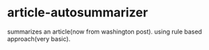 # article-autosummarizer
summarizes an article(now from washington post).
using rule based approach(very basic).
